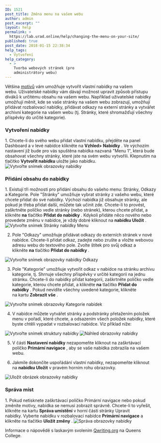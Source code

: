 ```yaml
---
ID: 1521
post_title: Změna menu na vašem webu
author: admin
post_excerpt: ""
layout: help
permalink: >
  https://lab.urad.online/help/changing-the-menu-on-your-site/
published: true
post_date: 2018-01-15 22:38:34
help_tags:
  - Vytvoření
help_category:
  - >
    Tvorba webových stránek (pro
    administrátory webu)
---
```

Většina <a title="Změna vzhledu vašeho webu motivy" href="https://lab.urad.online/help/changing-the-appearance-of-your-site-with-themes/">motivů</a> vám umožňuje vytvořit vlastní nabídky na vašem webu. Uživatelské nabídky vám dávají možnost upravit způsob přístupu diváků k určitému obsahu na vašem webu. Například uživatelské nabídky umožňují měnit, kde se vaše stránky na vašem webu zobrazují, umožňují přidávat rozbalovací nabídky, přidávat odkazy na externí stránky a vytvářet archivní kategorie na vašem webu (tj. Stránky, které shromažďují všechny příspěvky do určité kategorie).
<h3>Vytvoření nabídky</h3>
1. Chcete-li do svého webu přidat vlastní nabídku, přejděte na panel Dashboard a v levé nabídce klikněte na <strong>Vzhled&gt; Nabídky</strong> . Ve výchozím nastavení již bude pro vás spuštěna nabídka nazvaná "Menu 1", která bude obsahovat všechny stránky, které jste na svém webu vytvořili. Klepnutím na tlačítko <strong>Vytvořit nabídku</strong> uložte jako nabídku.

<img class="alignnone wp-image-7904 size-large" src="https://openlab.citytech.cuny.edu/wp-content/uploads/2012/08/Menus_1-1024x352.png" alt="Vytvořte snímek obrazovky nabídky" />
<h3>Přidání obsahu do nabídky</h3>
1. Existují tři možnosti pro přidání obsahu do vašeho menu: Stránky, Odkazy a Kategorie. Pole "Stránky" umožňuje vybrat stránky z vašeho webu, které chcete přidat do své nabídky. Výchozí nabídka již obsahuje stránky, ale pokud je třeba přidat další, můžete tak učinit zde. Chcete-li to provést, zaškrtněte políčko vedle stránky (nebo stránek), kterou chcete přidat, a klikněte <strong>na</strong> tlačítko <strong>Přidat do nabídky</strong> . Kdykoli přidáte něco nového nebo provedete změnu v nabídce, je vždy dobré kliknout na <strong>nabídku Uložit</strong> .

<img class="alignnone wp-image-7907 size-full" src="https://openlab.citytech.cuny.edu/wp-content/uploads/2012/08/Menus_3.png" alt="Vytvořte snímek Stránky nabídky Menu" />

2. Pole "Odkazy" umožňuje přidávat odkazy do externích stránek v nové nabídce. Chcete-li přidat odkaz, zadejte nebo zrušte a vložte webovou adresu webu do textového pole. Zvolte štítek pro svůj odkaz a klikněte <strong>na</strong> tlačítko <strong>Přidat do nabídky</strong> .

<img class="alignnone wp-image-7908 size-full" src="https://openlab.citytech.cuny.edu/wp-content/uploads/2012/08/Menus_4.png" alt="Vytvořte snímek obrazovky nabídky Odkazy" />

3. Pole "Kategorie" umožňuje vytvořit odkaz v nabídce na stránku archivu kategorie, tj. Shrnuje všechny příspěvky v určité kategorii na jednu stránku. Chcete-li do nabídky přidat kategorii, zaškrtněte políčko vedle kategorie, kterou chcete přidat, a klikněte <strong>na</strong> tlačítko <strong>Přidat do nabídky</strong> . Pokud nevidíte všechny uvedené kategorie, klikněte na kartu <strong>Zobrazit vše</strong> .

<img class="alignnone wp-image-7909 size-full" src="https://openlab.citytech.cuny.edu/wp-content/uploads/2012/08/Menus_5.png" alt="Vytvořte snímek obrazovky Kategorie nabídek" />

4. V nabídce můžete vytvářet stránky a podstránky přetažením položek menu v pořadí, které chcete, a odsazením všech položek nabídky, které byste chtěli vypadat v rozbalovací nabídce. Viz příklad níže:

<img class="alignnone wp-image-7910 size-large" src="https://openlab.citytech.cuny.edu/wp-content/uploads/2012/08/Menus_6-1024x284.png" alt="Vytvořte snímek struktury nabídky" />

<img class="alignnone wp-image-7911 size-full" src="https://openlab.citytech.cuny.edu/wp-content/uploads/2012/08/Menus_7.png" alt="Náhled obrazovky nabídky" />

5. V části <strong>Nastavení nabídky</strong> nezapomeňte kliknout na zaškrtávací políčko <strong>Primární navigace</strong> , aby se vaše nabídka zobrazila na vašem webu.

6. Jakmile dokončíte uspořádání vlastní nabídky, nezapomeňte kliknout na <strong>nabídku Uložit</strong> v pravém horním rohu obrazovky.

<img class="alignnone wp-image-7912 size-full" src="https://openlab.citytech.cuny.edu/wp-content/uploads/2012/08/Menus_8.png" alt="Uložit obrázek obrazovky nabídky" />
<h3>Správa míst</h3>
1. Pokud netisknete zaškrtávací políčko Primární navigace nebo pokud změníte motivy, nabídka se nemusí zobrazit správně. Chcete-li to vyřešit, klikněte na kartu <strong>Správa umístění</strong> v horní části stránky Upravit nabídky. Vyberte nabídku v rozbalovací nabídce <strong>Primární navigace</strong> a klikněte na tlačítko <strong>Uložit změny</strong> .

<img class="alignnone wp-image-7913 size-full" src="https://openlab.citytech.cuny.edu/wp-content/uploads/2012/08/Menus_9.png" alt="Správa obrazovky nabídky" />

Informace o nápovědě s laskavým svolením <a href="http://help.qwriting.org/" target="_blank" rel="noopener">Qwriting.org</a> na Queens College.